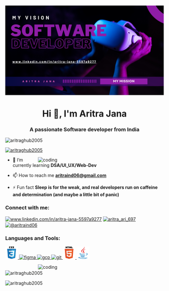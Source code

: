 ![logo](https://github.com/aritraghub2005/aritraghub2005/blob/main/GitHub_Banner.png.png)
<h1 align="center">Hi 👋, I'm Aritra Jana</h1>
<h3 align="center">A passionate Software developer from India</h3>


<p align="left"> <img src="https://komarev.com/ghpvc/?username=aritraghub2005&label=Profile%20views&color=0e75b6&style=flat" alt="aritraghub2005" /> </p>

<p align="left"> <a href="https://github.com/ryo-ma/github-profile-trophy"><img src="https://github-profile-trophy.vercel.app/?username=aritraghub2005" alt="aritraghub2005" /></a> </p>


<img align="right" alt="coding" width="400" src="https://i.pinimg.com/originals/81/17/8b/81178b47a8598f0c81c4799f2cdd4057.gif">


- 🌱 I’m currently learning **DSA/UI_UX/Web-Dev**

- 📫 How to reach me **aritraind06@gmail.com**

- ⚡ Fun fact **Sleep is for the weak, and real developers run on caffeine and determination (and maybe a little bit of panic)**

<h3 align="left">Connect with me:</h3>

<p align="left">
<a href="https://linkedin.com/in/www.linkedin.com/in/aritra-jana-5597a9277" target="blank"><img align="center" src="https://raw.githubusercontent.com/rahuldkjain/github-profile-readme-generator/master/src/images/icons/Social/linked-in-alt.svg" alt="www.linkedin.com/in/aritra-jana-5597a9277" height="30" width="40" /></a>
<a href="https://instagram.com/aritra_ari_697" target="blank"><img align="center" src="https://raw.githubusercontent.com/rahuldkjain/github-profile-readme-generator/master/src/images/icons/Social/instagram.svg" alt="aritra_ari_697" height="30" width="40" /></a>
<a href="https://www.hackerrank.com/@aritraind06" target="blank"><img align="center" src="https://raw.githubusercontent.com/rahuldkjain/github-profile-readme-generator/master/src/images/icons/Social/hackerrank.svg" alt="@aritraind06" height="30" width="40" /></a>
</p>

<h3 align="left">Languages and Tools:</h3>


<p align="left"> <a href="https://www.w3schools.com/css/" target="_blank" rel="noreferrer"> <img src="https://raw.githubusercontent.com/devicons/devicon/master/icons/css3/css3-original-wordmark.svg" alt="css3" width="40" height="40"/> </a> <a href="https://www.figma.com/" target="_blank" rel="noreferrer"> <img src="https://www.vectorlogo.zone/logos/figma/figma-icon.svg" alt="figma" width="40" height="40"/> </a> <a href="https://cloud.google.com" target="_blank" rel="noreferrer"> <img src="https://www.vectorlogo.zone/logos/google_cloud/google_cloud-icon.svg" alt="gcp" width="40" height="40"/> </a> <a href="https://git-scm.com/" target="_blank" rel="noreferrer"> <img src="https://www.vectorlogo.zone/logos/git-scm/git-scm-icon.svg" alt="git" width="40" height="40"/> </a> <a href="https://www.w3.org/html/" target="_blank" rel="noreferrer"> <img src="https://raw.githubusercontent.com/devicons/devicon/master/icons/html5/html5-original-wordmark.svg" alt="html5" width="40" height="40"/> </a> <a href="https://www.java.com" target="_blank" rel="noreferrer"> <img src="https://raw.githubusercontent.com/devicons/devicon/master/icons/java/java-original.svg" alt="java" width="40" height="40"/> </a> </p>
<img align="right" alt="coding" width="400" src="https://gifdb.com/images/high/coding-skills-loading-dk68v8z0hevjpuiv.gif">

<p><img align="center" src="https://github-readme-stats.vercel.app/api/top-langs?username=aritraghub2005&show_icons=true&locale=en&layout=compact" alt="aritraghub2005" /></p>

<p><img align="center" src="https://github-readme-streak-stats.herokuapp.com/?user=aritraghub2005&" alt="aritraghub2005" /></p>
